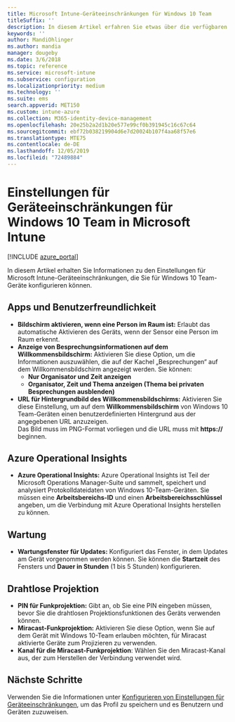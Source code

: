 ```yaml
---
title: Microsoft Intune-Geräteeinschränkungen für Windows 10 Team
titleSuffix: ''
description: In diesem Artikel erfahren Sie etwas über die verfügbaren Geräteeinschränkungen für Windows 10 Team-Geräte.
keywords: ''
author: MandiOhlinger
ms.author: mandia
manager: dougeby
ms.date: 3/6/2018
ms.topic: reference
ms.service: microsoft-intune
ms.subservice: configuration
ms.localizationpriority: medium
ms.technology: ''
ms.suite: ems
search.appverid: MET150
ms.custom: intune-azure
ms.collection: M365-identity-device-management
ms.openlocfilehash: 20e25b2a2d1b20e577e99cf0b391945c16c67c64
ms.sourcegitcommit: ebf72b038219904d6e7d20024b107f4aa68f57e6
ms.translationtype: MTE75
ms.contentlocale: de-DE
ms.lasthandoff: 12/05/2019
ms.locfileid: "72489884"
---
```

# <a name="microsoft-intune-windows-10-team-device-restriction-settings"></a>Einstellungen für Geräteeinschränkungen für Windows 10 Team in Microsoft Intune

[!INCLUDE [azure_portal](../includes/azure_portal.md)]

In diesem Artikel erhalten Sie Informationen zu den Einstellungen für Microsoft Intune-Geräteeinschränkungen, die Sie für Windows 10 Team-Geräte konfigurieren können.


## <a name="apps-and-experience"></a>Apps und Benutzerfreundlichkeit

- **Bildschirm aktivieren, wenn eine Person im Raum ist:** Erlaubt das automatische Aktivieren des Geräts, wenn der Sensor eine Person im Raum erkennt.
- **Anzeige von Besprechungsinformationen auf dem Willkommensbildschirm:** Aktivieren Sie diese Option, um die Informationen auszuwählen, die auf der Kachel „Besprechungen“ auf dem Willkommensbildschirm angezeigt werden. Sie können:
  - **Nur Organisator und Zeit anzeigen**
  - **Organisator, Zeit und Thema anzeigen (Thema bei privaten Besprechungen ausblenden)**
- **URL für Hintergrundbild des Willkommensbildschirms:** Aktivieren Sie diese Einstellung, um auf dem **Willkommensbildschirm** von Windows 10 Team-Geräten einen benutzerdefinierten Hintergrund aus der angegebenen URL anzuzeigen.<br>Das Bild muss im PNG-Format vorliegen und die URL muss mit **https://** beginnen.

## <a name="azure-operational-insights"></a>Azure Operational Insights

- **Azure Operational Insights:** Azure Operational Insights ist Teil der Microsoft Operations Manager-Suite und sammelt, speichert und analysiert Protokolldateidaten von Windows 10-Team-Geräten.
Sie müssen eine **Arbeitsbereichs-ID** und einen **Arbeitsbereichsschlüssel** angeben, um die Verbindung mit Azure Operational Insights herstellen zu können.

## <a name="maintenance"></a>Wartung

- **Wartungsfenster für Updates:** Konfiguriert das Fenster, in dem Updates am Gerät vorgenommen werden können. Sie können die **Startzeit** des Fensters und **Dauer in Stunden** (1 bis 5 Stunden) konfigurieren.

## <a name="wireless-projection"></a>Drahtlose Projektion

- **PIN für Funkprojektion:** Gibt an, ob Sie eine PIN eingeben müssen, bevor Sie die drahtlosen Projektionsfunktionen des Geräts verwenden können.
- **Miracast-Funkprojektion:** Aktivieren Sie diese Option, wenn Sie auf dem Gerät mit Windows 10-Team erlauben möchten, für Miracast aktivierte Geräte zum Projizieren zu verwenden.
- **Kanal für die Miracast-Funkprojektion**: Wählen Sie den Miracast-Kanal aus, der zum Herstellen der Verbindung verwendet wird.


## <a name="next-steps"></a>Nächste Schritte

Verwenden Sie die Informationen unter [Konfigurieren von Einstellungen für Geräteeinschränkungen](../device-restrictions-configure.md), um das Profil zu speichern und es Benutzern und Geräten zuzuweisen.
